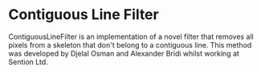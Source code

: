 # Contiguous Line Filter

ContiguousLineFilter is an implementation of a novel filter that removes all pixels from a skeleton that don't belong to a contiguous line. This method was developed by Djelal Osman and Alexander Bridi whilst working at Sention Ltd.
